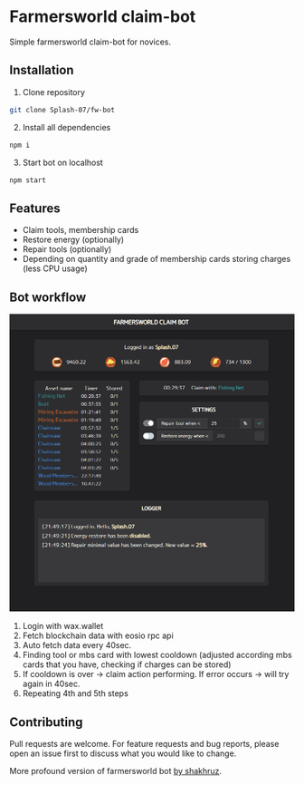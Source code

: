 # Farmersworld claim-bot

Simple farmersworld claim-bot for novices.

## Installation

1. Clone repository

```bash
git clone Splash-07/fw-bot
```

2. Install all dependencies

```bash
npm i
```

3. Start bot on localhost

```bash
npm start
```

## Features

- Claim tools, membership cards
- Restore energy (optionally)
- Repair tools (optionally)
- Depending on quantity and grade of membership cards storing charges (less CPU usage)

## Bot workflow

![Alt text](/public/FWbot.png)

1. Login with wax.wallet
2. Fetch blockchain data with eosio rpc api
3. Auto fetch data every 40sec.
4. Finding tool or mbs card with lowest cooldown (adjusted according mbs cards that you have, checking if charges can be stored)
5. If cooldown is over -> claim action performing. If error occurs -> will try again in 40sec.
6. Repeating 4th and 5th steps

## Contributing

Pull requests are welcome. For feature requests and bug reports, please open an issue first to discuss what you would like to change.

More profound version of farmersworld bot [by shakhruz](https://github.com/shakhruz/angelfarmers-ui).
